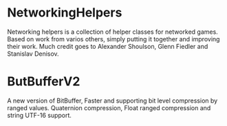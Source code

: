 # NetworkingHelpers
Networking helpers is a collection of helper classes for networked games. 
Based on work from varios others, simply putting it together and improving their work. 
Much credit goes to Alexander Shoulson, Glenn Fiedler and Stanislav Denisov.

# ButBufferV2
A new version of BitBuffer, Faster and supporting bit level compression by ranged values. Quaternion compression, Float ranged compression and string UTF-16 support.
